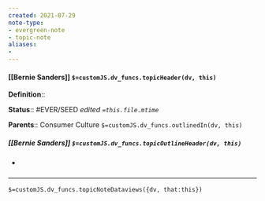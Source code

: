 ```yaml
---
created: 2021-07-29
note-type: 
- evergreen-note
- topic-note
aliases:
- 
---
```

 
#### [[Bernie Sanders]] `$=customJS.dv_funcs.topicHeader(dv, this)`


**Definition**::

**Status**::  #EVER/SEED 
*edited `=this.file.mtime`*

**Parents**:: Consumer Culture
`$=customJS.dv_funcs.outlinedIn(dv, this)`

##### [[Bernie Sanders]] `$=customJS.dv_funcs.topicOutlineHeader(dv, this)`
- 

### <hr class="dataviews"/>

`$=customJS.dv_funcs.topicNoteDataviews({dv, that:this})`
